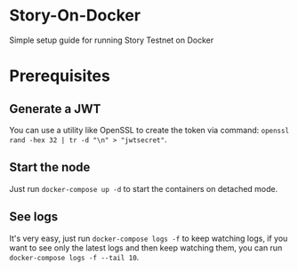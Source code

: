 # Story-On-Docker
Simple setup guide for running Story Testnet on Docker

# Prerequisites
## Generate a JWT
You can use  a utility like OpenSSL to create the token via command: `openssl rand -hex 32 | tr -d "\n" > "jwtsecret"`.

## Start the node
Just run `docker-compose up -d` to start the containers on detached mode.

## See logs
It's very easy, just run `docker-compose logs -f` to keep watching logs, if you want to see only the latest logs and then keep watching them, you can run `docker-compose logs -f --tail 10`.
